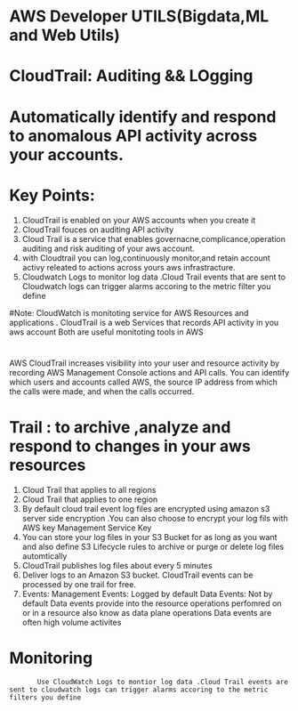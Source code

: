 # AWS Developer UTILS(Bigdata,ML and Web Utils)

# CloudTrail: Auditing && LOgging

# Automatically identify and respond to anomalous API activity across your accounts.

# Key Points:
   1. CloudTrail is enabled on your AWS accounts when you create it
   2. CloudTrail fouces on auditing API activity
   3. Cloud Trail is a service that enables governacne,complicance,operation auditing and risk auditing of your aws account.
   4. with Cloudtrail you can log,continuously monitor,and retain account activy releated to actions across yours aws infrastracture.
   5. Cloudwatch Logs to monitor log data .Cloud Trail events that are sent to Cloudwatch logs can trigger alarms accoring to the metric filter you define 
   
   
 #Note:
  CloudWatch is monitoting service for AWS Resources and applications .
  CloudTrail is a web Services that records API activity in you aws account 
  Both are useful monitoting tools in AWS 

# 

AWS CloudTrail increases visibility into your user and resource activity by recording AWS Management Console actions and API calls. You can identify which users and accounts called AWS, the source IP address from which the calls were made, and when the calls occurred.


# Trail : to archive ,analyze and respond to changes in your aws resources 
  1. Cloud Trail that applies to all regions
  2. Cloud Trail that applies to one region 
  3. By default cloud trail event log files are encrypted using amazon s3 server side encryption .You can also choose to encrypt your log fils with AWS key Management Service Key
  4. You can store your log files in your S3 Bucket for as long as you want and also define S3 Lifecycle rules to archive or purge or delete log files automtically
  5. CloudTrail publishes log files about every 5 minutes 
  6. Deliver logs to an Amazon S3 bucket. CloudTrail events can be processed by one trail for free. 
  7. Events:
                 Management Events: Logged by default 
				 Data Events:
				    Not by default 
					Data events provide into the resource operations perfomred on or in a resource also know as data plane operations
					Data events are often high volume activites 
					
# Monitoring 
           Use CloudWatch Logs to montior log data .Cloud Trail events are sent to cloudwatch logs can trigger alarms accoring to the metric filters you define 
		   